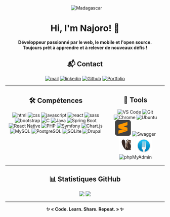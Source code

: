 <!-- Banner -->
<p align="center">
  <img class="flag-animate" src="https://upload.wikimedia.org/wikipedia/commons/b/bc/Flag_of_Madagascar.svg" width="50" alt="Madagascar" style="vertical-align:middle; margin-left:10px;" />
</p>

<h1 align="center" class="gradient-title">Hi, I'm Najoro! 👋</h1>

<p align="center">
<b>Développeur passionné par le web, le mobile et l'open source.<br>
Toujours prêt à apprendre et à relever de nouveaux défis !</b>
</p>

<!-- Contact -->
<h2 align="center">📬 Contact</h2>
<p align="center">
  <a href="mailto:najofanantenana@gmail.com"> <img src="https://img.shields.io/badge/E.Mail-red?logo=mail&logoColor=red&style=for-the-badge" alt="mail"></a>
  <a href="https://www.linkedin.com/in/najofanantenana/"> <img src="https://img.shields.io/badge/Linkedin-blue?logo=linkedin&logoColor=white&style=for-the-badge" alt="linkedin"></a>
  <a href="https://github.com/Najoro"> <img src="https://img.shields.io/badge/Github-orange?logo=github&logoColor=black&style=for-the-badge"alt="Github"></a>
  <a href="https://portfolio-najoro.vercel.app " target="_blank"> <img src="https://img.shields.io/badge/Portfolio-green?logo=internet-explorer&logoColor=white&style=for-the-badge" alt="Portfolio"></a>
</p>

<!-- Skills and Tools Grid -->
<table width="100%">
  <tr>
    <td align="center" valign="top">
      <h2>🛠️ Compétences</h2>
      <p>
        <img class="competence-icon" src="https://cdn.jsdelivr.net/gh/devicons/devicon/icons/html5/html5-plain-wordmark.svg" alt="html" width="50"/>
        <img class="competence-icon" src="https://cdn.jsdelivr.net/gh/devicons/devicon/icons/css3/css3-plain-wordmark.svg" alt="css" width="50" />
        <img class="competence-icon" src="https://cdn.jsdelivr.net/gh/devicons/devicon/icons/javascript/javascript-original.svg" alt="javascript" width="50"/>
        <img class="competence-icon" src="https://cdn.jsdelivr.net/gh/devicons/devicon/icons/react/react-original-wordmark.svg" alt="react" width="50"/>
        <img class="competence-icon" src="https://cdn.jsdelivr.net/gh/devicons/devicon/icons/sass/sass-original.svg" alt="sass" width="50"/>
        <img class="competence-icon" src="https://cdn.jsdelivr.net/gh/devicons/devicon/icons/bootstrap/bootstrap-original-wordmark.svg" alt="bootstrap " width="50"/>
        <img class="competence-icon" src="https://cdn.jsdelivr.net/gh/devicons/devicon/icons/c/c-original.svg"  alt="C" width="50" />
        <img class="competence-icon" src="https://cdn.jsdelivr.net/gh/devicons/devicon/icons/java/java-original-wordmark.svg" alt="Java" width="50" />
        <img class="competence-icon" src="https://cdn.jsdelivr.net/gh/devicons/devicon/icons/spring/spring-original-wordmark.svg" alt="Spring Boot" width="50" />
        <img class="competence-icon" src="https://cdn.jsdelivr.net/gh/devicons/devicon/icons/react/react-original.svg" alt="React Native" width="50" />
        <img class="competence-icon" src="https://cdn.jsdelivr.net/gh/devicons/devicon/icons/php/php-original.svg" alt="PHP" width="50" />
        <img class="competence-icon" src="https://cdn.jsdelivr.net/gh/devicons/devicon/icons/symfony/symfony-original.svg" alt="Symfony" width="50" />
        <img class="competence-icon" src="https://www.chartjs.org/media/logo-title.svg" alt="Chart.js" width="50" />
        <img class="competence-icon" src="https://cdn.jsdelivr.net/gh/devicons/devicon/icons/mysql/mysql-original-wordmark.svg" alt="MySQL" width="50" />
        <img class="competence-icon" src="https://cdn.jsdelivr.net/gh/devicons/devicon/icons/postgresql/postgresql-original-wordmark.svg" alt="PostgreSQL" width="50" />
        <img class="competence-icon" src="https://cdn.jsdelivr.net/gh/devicons/devicon/icons/sqlite/sqlite-original-wordmark.svg" alt="SQLite" width="50" />
        <img src="https://cdn.jsdelivr.net/gh/devicons/devicon/icons/drupal/drupal-original.svg" alt="Drupal" width="50" />
      </p>
    </td>
    <td align="center" valign="top">
      <h2>🧰 Tools</h2>
      <p>
        <img src="https://cdn.jsdelivr.net/gh/devicons/devicon/icons/vscode/vscode-original-wordmark.svg" alt="VS Code" width="50" />
        <img src="https://cdn.jsdelivr.net/gh/devicons/devicon/icons/git/git-plain-wordmark.svg" alt="Git" width="50" />
        <img src="https://cdn.jsdelivr.net/gh/devicons/devicon/icons/chrome/chrome-original.svg" alt="Chrome" width="50" />
        <img src="https://cdn.jsdelivr.net/gh/devicons/devicon/icons/ubuntu/ubuntu-plain-wordmark.svg" alt="Ubuntu" width="50" />
        <img src="./sublimetext-svgrepo-com.svg" width="50" alt="Sublime Text" />
        <img src="https://cdn.jsdelivr.net/gh/devicons/devicon/icons/swagger/swagger-original.svg" width="50" alt="Swagger" />
        <img src="./dbeaver.png" width="50" alt="DBeaver" />
        <img src="./fork.png" width="50" alt="Fork" />
        <img src="https://www.phpmyadmin.net/static/images/logo_right.png" width="50" alt="phpMyAdmin" />
      </p>
    </td>
  </tr>
</table>

<!-- Statistiques -->
<h2 align="center">📊 Statistiques GitHub</h2>
<p align="center">
  <img src="https://github-readme-stats.vercel.app/api/top-langs/?username=najoro&layout=compact&theme=dark" />
  <img src="https://github-readme-stats.vercel.app/api?username=najoro&show_icons=true&theme=dark" />
</p>

<!-- Projets phares -->
<!-- <h2 align="center">🚀 Projets phares</h2>
<ul>
  <li><a href="https://github.com/Najoro/Projet1">Projet1</a> – Application web moderne pour la gestion de tâches.</li>
  <li><a href="https://github.com/Najoro/Projet2">Projet2</a> – API RESTful avec Spring Boot et Swagger.</li>
  <li><a href="https://github.com/Najoro/Projet3">Projet3</a> – Dashboard interactif avec Chart.js et React.</li>
</ul> -->



<!-- Footer -->
<hr>
<p align="center">
  <b>✨ « Code. Learn. Share. Repeat. » ✨</b>
</p>
<!-- Badges GitHub -->
